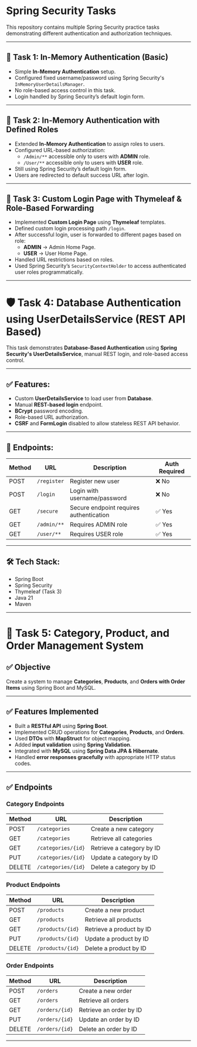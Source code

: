 # Spring Security Tasks

This repository contains multiple Spring Security practice tasks demonstrating different authentication and authorization techniques.

---

## 📝 Task 1: In-Memory Authentication (Basic)

- Simple **In-Memory Authentication** setup.
- Configured fixed username/password using Spring Security's `InMemoryUserDetailsManager`.
- No role-based access control in this task.
- Login handled by Spring Security’s default login form.
  
---

## 📝 Task 2: In-Memory Authentication with Defined Roles

- Extended **In-Memory Authentication** to assign roles to users.
- Configured URL-based authorization:
  - `/Admin/**` accessible only to users with **ADMIN** role.
  - `/User/**` accessible only to users with **USER** role.
- Still using Spring Security’s default login form.
- Users are redirected to default success URL after login.

---

## 📝 Task 3: Custom Login Page with Thymeleaf & Role-Based Forwarding

- Implemented **Custom Login Page** using **Thymeleaf** templates.
- Defined custom login processing path `/login`.
- After successful login, user is forwarded to different pages based on role:
  - **ADMIN** → Admin Home Page.
  - **USER** → User Home Page.
- Handled URL restrictions based on roles.
- Used Spring Security’s `SecurityContextHolder` to access authenticated user roles programmatically.

---
# 🛡️ Task 4: Database Authentication using UserDetailsService (REST API Based)

This task demonstrates **Database-Based Authentication** using **Spring Security's UserDetailsService**, manual REST login, and role-based access control.

---

## ✅ Features:
- Custom **UserDetailsService** to load user from **Database**.
- Manual **REST-based login** endpoint.
- **BCrypt** password encoding.
- Role-based URL authorization.
- **CSRF** and **FormLogin** disabled to allow stateless REST API behavior.

---

## 📂 Endpoints:

| Method | URL          | Description                                    | Auth Required |
|--------|--------------|------------------------------------------------|---------------|
| POST   | `/register`   | Register new user                              | ❌ No          |
| POST   | `/login`      | Login with username/password                  | ❌ No          |
| GET    | `/secure`     | Secure endpoint requires authentication       | ✅ Yes         |
| GET    | `/admin/**`   | Requires ADMIN role                           | ✅ Yes         |
| GET    | `/user/**`    | Requires USER role                            | ✅ Yes         |

---



## 🛠️ Tech Stack:
- Spring Boot
- Spring Security
- Thymeleaf (Task 3)
- Java 21
- Maven

---
# 📝 Task 5: Category, Product, and Order Management System  

## ✅ Objective
Create a system to manage **Categories**, **Products**, and **Orders with Order Items** using Spring Boot and MySQL.  

---

## ✅ Features Implemented
- Built a **RESTful API** using **Spring Boot**.
- Implemented CRUD operations for **Categories**, **Products**, and **Orders**.
- Used **DTOs** with **MapStruct** for object mapping.
- Added **input validation** using **Spring Validation**.
- Integrated with **MySQL** using **Spring Data JPA & Hibernate**.
- Handled **error responses gracefully** with appropriate HTTP status codes.

---

## ✅ Endpoints

### **Category Endpoints**
| Method | URL                   | Description                     |
|--------|------------------------|---------------------------------|
| POST   | `/categories`          | Create a new category          |
| GET    | `/categories`          | Retrieve all categories        |
| GET    | `/categories/{id}`     | Retrieve a category by ID      |
| PUT    | `/categories/{id}`     | Update a category by ID        |
| DELETE | `/categories/{id}`     | Delete a category by ID        |

### **Product Endpoints**
| Method | URL                   | Description                     |
|--------|------------------------|---------------------------------|
| POST   | `/products`            | Create a new product           |
| GET    | `/products`            | Retrieve all products          |
| GET    | `/products/{id}`       | Retrieve a product by ID       |
| PUT    | `/products/{id}`       | Update a product by ID         |
| DELETE | `/products/{id}`       | Delete a product by ID         |

### **Order Endpoints**
| Method | URL                   | Description                     |
|--------|------------------------|---------------------------------|
| POST   | `/orders`              | Create a new order             |
| GET    | `/orders`              | Retrieve all orders            |
| GET    | `/orders/{id}`         | Retrieve an order by ID        |
| PUT    | `/orders/{id}`         | Update an order by ID          |
| DELETE | `/orders/{id}`         | Delete an order by ID          |

---

